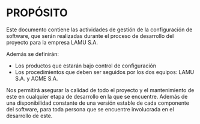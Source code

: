 # PROPÓSITO

Este documento contiene las actividades de gestión de la configuración de software, que serán realizadas durante el proceso de desarrollo del proyecto para la empresa LAMU S.A. 

Además se definirán:

* Los productos que estarán bajo control de configuración
* Los procedimientos que deben ser seguidos por los dos equipos: LAMU S.A. y ACME S.A.



Nos permitirá asegurar la calidad de todo el proyecto y el mantenimiento de este en cualquier etapa de desarrollo en la que se encuentre. Además de una disponibilidad constante de una versión estable de cada componente del software, para toda persona que se encuentre involucrada en el desarrollo de este.



